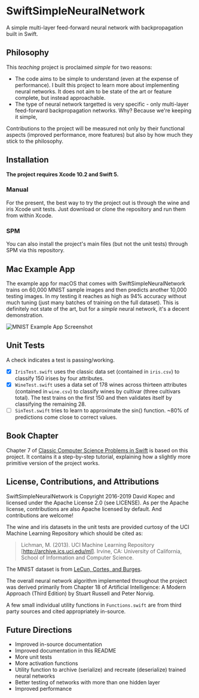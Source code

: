 # SwiftSimpleNeuralNetwork
A simple multi-layer feed-forward neural network with backpropagation built in Swift.

## Philosophy
This *teaching* project is proclaimed *simple* for two reasons:
- The code aims to be simple to understand (even at the expense of performance). I built this project to learn more about implementing neural networks. It does not aim to be state of the art or feature complete, but instead approachable.
- The type of neural network targetted is very specific - only multi-layer feed-forward backpropagation networks. Why? Because we're keeping it simple,

Contributions to the project will be measured not only by their functional aspects (improved performance, more features) but also by how much they stick to the philosophy.

## Installation

**The project requires Xcode 10.2 and Swift 5.**

### Manual

For the present, the best way to try the project out is through the wine and iris Xcode unit tests. Just download or clone the repository and run them from within Xcode.

### SPM

You can also install the project's main files (but not the unit tests) through SPM via this repository.

## Mac Example App

The example app for macOS that comes with SwiftSimpleNeuralNetwork trains on 60,000 MNIST sample images and then predicts another 10,000 testing images. In my testing it reaches as high as 94% accuracy without much tuning (just many batches of training on the full dataset). This is definitely not state of the art, but for a *simple* neural network, it's a decent demonstration.

![MNIST Example App Screenshot](screenshot.png)

## Unit Tests

A check indicates a test is passing/working.
- [x] `IrisTest.swift` uses the classic data set (contained in `iris.csv`) to classify 150 irises by four attributes.
- [x] `WineTest.swift` uses a data set of 178 wines across thirteen attributes (contained in `wine.csv`) to classify wines by cultivar (three cultivars total). The test trains on the first 150 and then validates itself by classifying the remaining 28.
- [ ] `SinTest.swift` tries to learn to approximate the sin() function. ~80% of predictions come close to correct values.

## Book Chapter

Chapter 7 of [Classic Computer Science Problems in Swift](https://github.com/davecom/ClassicComputerScienceProblemsInSwift) is based on this project. It contains it a step-by-step tutorial, explaining how a slightly more primitive version of the project works.

## License, Contributions, and Attributions

SwiftSimpleNeuralNetwork is Copyright 2016-2019 David Kopec and licensed under the Apache License 2.0 (see LICENSE). As per the Apache license, contributions are also Apache licensed by default. And contributions are welcome!

The wine and iris datasets in the unit tests are provided curtosy of the UCI Machine Learning Repository which should be cited as:
> Lichman, M. (2013). UCI Machine Learning Repository [http://archive.ics.uci.edu/ml]. Irvine, CA: University of California, School of Information and Computer Science.

The MNIST dataset is from [LeCun, Cortes, and Burges](http://yann.lecun.com/exdb/mnist/).

The overall neural network algorithm implemented throughout the project was derived primarily from Chapter 18 of Artificial Intelligence: A Modern Approach (Third Edition) by Stuart Russell and Peter Norvig.

A few small individual utility functions in `Functions.swift` are from third party sources and cited appropriately in-source.

## Future Directions

- Improved in-source documentation
- Improved documentation in this README
- More unit tests
- More activation functions
- Utility function to archive (serialize) and recreate (deserialize) trained neural networks
- Better testing of networks with more than one hidden layer
- Improved performance
